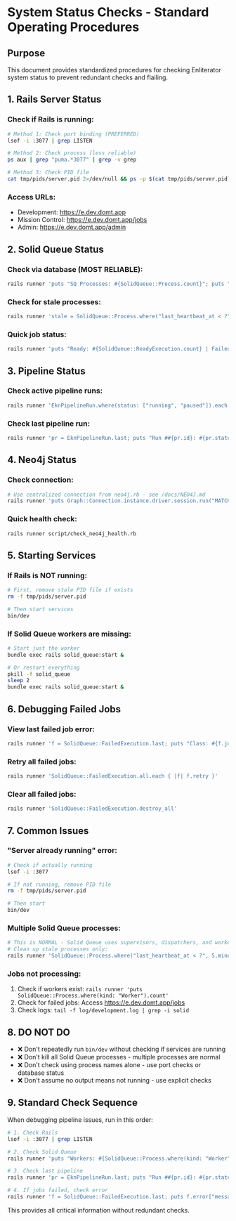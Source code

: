 # System Status Checks - Standard Operating Procedures

## Purpose
This document provides standardized procedures for checking Enliterator system status to prevent redundant checks and flailing.

## 1. Rails Server Status

### Check if Rails is running:
```bash
# Method 1: Check port binding (PREFERRED)
lsof -i :3077 | grep LISTEN

# Method 2: Check process (less reliable)
ps aux | grep "puma.*3077" | grep -v grep

# Method 3: Check PID file
cat tmp/pids/server.pid 2>/dev/null && ps -p $(cat tmp/pids/server.pid) > /dev/null && echo "Rails server is running" || echo "Rails server is NOT running"
```

### Access URLs:
- Development: https://e.dev.domt.app
- Mission Control: https://e.dev.domt.app/jobs
- Admin: https://e.dev.domt.app/admin

## 2. Solid Queue Status

### Check via database (MOST RELIABLE):
```bash
rails runner 'puts "SQ Processes: #{SolidQueue::Process.count}"; puts "Active Workers: #{SolidQueue::Process.where(kind: "Worker").count}"; puts "Jobs Ready: #{SolidQueue::ReadyExecution.count}"; puts "Jobs Failed: #{SolidQueue::FailedExecution.count}"'
```

### Check for stale processes:
```bash
rails runner 'stale = SolidQueue::Process.where("last_heartbeat_at < ?", 5.minutes.ago); puts "Stale processes: #{stale.count}"; stale.destroy_all if stale.any?'
```

### Quick job status:
```bash
rails runner 'puts "Ready: #{SolidQueue::ReadyExecution.count} | Failed: #{SolidQueue::FailedExecution.count} | Scheduled: #{SolidQueue::ScheduledExecution.count}"'
```

## 3. Pipeline Status

### Check active pipeline runs:
```bash
rails runner 'EknPipelineRun.where(status: ["running", "paused"]).each { |pr| puts "Run ##{pr.id}: #{pr.status} at stage #{pr.current_stage}" }'
```

### Check last pipeline run:
```bash
rails runner 'pr = EknPipelineRun.last; puts "Run ##{pr.id}: #{pr.status} (#{pr.current_stage}) - #{pr.error_message}"' 
```

## 4. Neo4j Status

### Check connection:
```bash
# Use centralized connection from neo4j.rb - see /docs/NEO4J.md
rails runner 'puts Graph::Connection.instance.driver.session.run("MATCH (n) RETURN count(n) as count").single[:count]'
```

### Quick health check:
```bash
rails runner script/check_neo4j_health.rb
```

## 5. Starting Services

### If Rails is NOT running:
```bash
# First, remove stale PID file if exists
rm -f tmp/pids/server.pid

# Then start services
bin/dev
```

### If Solid Queue workers are missing:
```bash
# Start just the worker
bundle exec rails solid_queue:start &

# Or restart everything
pkill -f solid_queue
sleep 2
bundle exec rails solid_queue:start &
```

## 6. Debugging Failed Jobs

### View last failed job error:
```bash
rails runner 'f = SolidQueue::FailedExecution.last; puts "Class: #{f.job.class_name}"; puts "Error: #{f.error["message"]}"'
```

### Retry all failed jobs:
```bash
rails runner 'SolidQueue::FailedExecution.all.each { |f| f.retry }'
```

### Clear all failed jobs:
```bash
rails runner 'SolidQueue::FailedExecution.destroy_all'
```

## 7. Common Issues

### "Server already running" error:
```bash
# Check if actually running
lsof -i :3077

# If not running, remove PID file
rm -f tmp/pids/server.pid

# Then start
bin/dev
```

### Multiple Solid Queue processes:
```bash
# This is NORMAL - Solid Queue uses supervisors, dispatchers, and workers
# Clean up stale processes only:
rails runner 'SolidQueue::Process.where("last_heartbeat_at < ?", 5.minutes.ago).destroy_all'
```

### Jobs not processing:
1. Check if workers exist: `rails runner 'puts SolidQueue::Process.where(kind: "Worker").count'`
2. Check for failed jobs: Access https://e.dev.domt.app/jobs
3. Check logs: `tail -f log/development.log | grep -i solid`

## 8. DO NOT DO

- ❌ Don't repeatedly run `bin/dev` without checking if services are running
- ❌ Don't kill all Solid Queue processes - multiple processes are normal
- ❌ Don't check using process names alone - use port checks or database status
- ❌ Don't assume no output means not running - use explicit checks

## 9. Standard Check Sequence

When debugging pipeline issues, run in this order:

```bash
# 1. Check Rails
lsof -i :3077 | grep LISTEN

# 2. Check Solid Queue
rails runner 'puts "Workers: #{SolidQueue::Process.where(kind: "Worker").count} | Ready: #{SolidQueue::ReadyExecution.count} | Failed: #{SolidQueue::FailedExecution.count}"'

# 3. Check last pipeline
rails runner 'pr = EknPipelineRun.last; puts "Run ##{pr.id}: #{pr.status} - #{pr.current_stage}"'

# 4. If jobs failed, check error
rails runner 'f = SolidQueue::FailedExecution.last; puts f.error["message"] if f'
```

This provides all critical information without redundant checks.